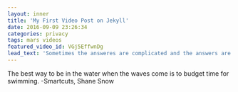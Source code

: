 ```yaml
---
layout: inner
title: 'My First Video Post on Jekyll'
date: 2016-09-09 23:26:34
categories: privacy 
tags: mars videos
featured_video_id: VGj5EffwnDg
lead_text: 'Sometimes the answeres are complicated and the answers are simple.'
---
```


The best way to be in the water when the waves come is to budget time for swimming.
-Smartcuts, Shane Snow
